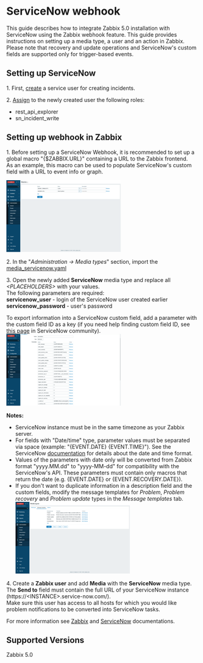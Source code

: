 # ServiceNow webhook 

This guide describes how to integrate Zabbix 5.0 installation with ServiceNow using the Zabbix webhook feature. This guide provides instructions on setting up a media type, a user and an action in Zabbix.<br>
Please note that recovery and update operations and ServiceNow's custom fields are supported only for trigger-based events.

## Setting up ServiceNow
1\. First, [create](https://docs.servicenow.com/bundle/orlando-platform-administration/page/administer/users-and-groups/task/t_CreateAUser.html) a service user for creating incidents. 

2\. [Assign](https://docs.servicenow.com/bundle/orlando-platform-administration/page/administer/users-and-groups/task/t_AssignARoleToAUser.html) to the newly created user the following roles:<br>
- rest_api_explorer
- sn_incident_write

## Setting up webhook in Zabbix 
1\. Before setting up a ServiceNow Webhook, it is recommended to set up a global macro "{$ZABBIX.URL}" containing a URL to the Zabbix frontend.<br>
As an example, this macro can be used to populate ServiceNow's custom field with a URL to event info or graph.

[![](images/thumb.1.png?raw=true)](images/1.png)

2\. In the "*Administration -> Media types*" section, import the [media_servicenow.yaml](media_servicenow.yaml)

3\. Open the newly added **ServiceNow** media type and replace all *&lt;PLACEHOLDERS&gt;* with your values.<br>
The following parameters are required:<br>
**servicenow_user** - login of the ServiceNow user created earlier<br>
**servicenow_password** - user's password<br>

To export information into a ServiceNow custom field, add a parameter with the custom field ID as a key (if you need help finding custom field ID, see [this page](https://community.servicenow.com/community?id=community_question&sys_id=c8aa472ddb5cdbc01dcaf3231f96190a) in ServiceNow community).<br>
[![](images/thumb.2.png?raw=true)](images/2.png)

**Notes:**
- ServiceNow instance must be in the same timezone as your Zabbix server.
- For fields with "Date/time" type, parameter values must be separated via space (example: "{EVENT.DATE} {EVENT.TIME}"). See the ServiceNow [documentation](https://docs.servicenow.com/bundle/orlando-platform-administration/page/administer/time/reference/r_FormatDateAndTimeFields.html) for details about the date and time format.
- Values of the parameters with date only will be converted from Zabbix format "yyyy.MM.dd" to "yyyy-MM-dd" for compatibility with the ServiceNow's API. These parameters must contain only macros that return the date (e.g. {EVENT.DATE} or {EVENT.RECOVERY.DATE}).
- If you don't want to duplicate information in a description field and the custom fields, modify the message templates for *Problem*, *Problem recovery* and *Problem update* types in the *Message templates* tab.<br>
[![](images/thumb.3.png?raw=true)](images/3.png)<br>

4\. Create a **Zabbix user** and add **Media** with the **ServiceNow** media type.<br>
The **Send to** field must contain the full URL of your ServiceNow instance (https://\<INSTANCE>.service-now.com/).<br>
Make sure this user has access to all hosts for which you would like problem notifications to be converted into ServiceNow tasks.

For more information see [Zabbix](https://www.zabbix.com/documentation/6.0/manual/config/notifications) and [ServiceNow](https://docs.servicenow.com/) documentations.

## Supported Versions
Zabbix 5.0
